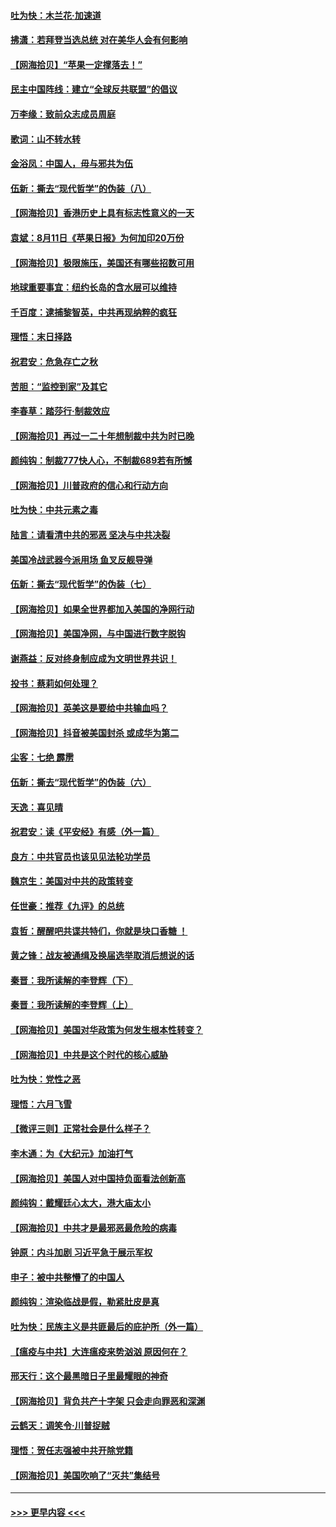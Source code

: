 #### [吐为快：木兰花‧加速道](../pages/nsc993/n12327366.md?t=08131502) 
#### [拂潇：若拜登当选总统 对在美华人会有何影响](../pages/nsc993/n12295996.md?t=08131502) 
#### [【网海拾贝】“苹果一定撑落去！”](../pages/nsc993/n12326784.md?t=08131502) 
#### [民主中国阵线：建立“全球反共联盟”的倡议](../pages/nsc993/n12324177.md?t=08131502) 
#### [万李缘：致前众志成员周庭](../pages/nsc993/n12324635.md?t=08131502) 
#### [歌词：山不转水转](../pages/nsc993/n12324599.md?t=08131502) 
#### [金浴凤：中国人，毋与邪共为伍](../pages/nsc993/n12324257.md?t=08131502) 
#### [伍新：撕去“现代哲学”的伪装（八）](../pages/nsc993/n12324188.md?t=08131502) 
#### [【网海拾贝】香港历史上具有标志性意义的一天](../pages/nsc993/n12324021.md?t=08131502) 
#### [袁斌：8月11日《苹果日报》为何加印20万份](../pages/nsc993/n12323955.md?t=08131502) 
#### [【网海拾贝】极限施压，美国还有哪些招数可用](../pages/nsc993/n12322512.md?t=08131502) 
#### [地球重要事宜：纽约长岛的含水层可以维持](../pages/nsc993/n12321844.md?t=08131502) 
#### [千百度：逮捕黎智英，中共再现纳粹的疯狂](../pages/nsc993/n12321777.md?t=08131502) 
#### [理悟：末日择路](../pages/nsc993/n12320812.md?t=08131502) 
#### [祝君安：危急存亡之秋](../pages/nsc993/n12320795.md?t=08131502) 
#### [苦胆：“监控到家”及其它](../pages/nsc993/n12320751.md?t=08131502) 
#### [李春草：踏莎行·制裁效应](../pages/nsc993/n12318290.md?t=08131502) 
#### [【网海拾贝】再过一二十年想制裁中共为时已晚](../pages/nsc993/n12318195.md?t=08131502) 
#### [颜纯钩：制裁777快人心，不制裁689若有所憾](../pages/nsc993/n12316912.md?t=08131502) 
#### [【网海拾贝】川普政府的信心和行动方向](../pages/nsc993/n12316673.md?t=08131502) 
#### [吐为快：中共元素之毒](../pages/nsc993/n12316547.md?t=08131502) 
#### [陆言：请看清中共的邪恶 坚决与中共决裂](../pages/nsc993/n12315784.md?t=08131502) 
#### [美国冷战武器今派用场 鱼叉反舰导弹](../pages/nsc993/n12316258.md?t=08131502) 
#### [伍新：撕去“现代哲学”的伪装（七）](../pages/nsc993/n12315846.md?t=08131502) 
#### [【网海拾贝】如果全世界都加入美国的净网行动](../pages/nsc993/n12315588.md?t=08131502) 
#### [【网海拾贝】美国净网，与中国进行数字脱钩](../pages/nsc993/n12312813.md?t=08131502) 
#### [谢燕益：反对终身制应成为文明世界共识！](../pages/nsc993/n12310465.md?t=08131502) 
#### [投书：蔡莉如何处理？](../pages/nsc993/n12310224.md?t=08131502) 
#### [【网海拾贝】英美这是要给中共输血吗？](../pages/nsc993/n12307646.md?t=08131502) 
#### [【网海拾贝】抖音被美国封杀 或成华为第二](../pages/nsc993/n12305277.md?t=08131502) 
#### [尘客：七绝 霹雳](../pages/nsc993/n12304053.md?t=08131502) 
#### [伍新：撕去“现代哲学”的伪装（六）](../pages/nsc993/n12303243.md?t=08131502) 
#### [天逸：喜见晴](../pages/nsc993/n12303226.md?t=08131502) 
#### [祝君安：读《平安经》有感（外一篇）](../pages/nsc993/n12303170.md?t=08131502) 
#### [良方：中共官员也该见见法轮功学员](../pages/nsc993/n12302985.md?t=08131502) 
#### [魏京生：美国对中共的政策转变](../pages/nsc993/n12302929.md?t=08131502) 
#### [任世豪：推荐《九评》的总统](../pages/nsc993/n12302838.md?t=08131502) 
#### [袁哲：醒醒吧共谍共特们，你就是块口香糖 ！](../pages/nsc993/n12302678.md?t=08131502) 
#### [黄之锋：战友被通缉及换届选举取消后想说的话](../pages/nsc993/n12302681.md?t=08131502) 
#### [秦晋：我所读解的李登辉（下）](../pages/nsc993/n12302171.md?t=08131502) 
#### [秦晋：我所读解的李登辉（上）](../pages/nsc993/n12301979.md?t=08131502) 
#### [【网海拾贝】美国对华政策为何发生根本性转变？](../pages/nsc993/n12302091.md?t=08131502) 
#### [【网海拾贝】中共是这个时代的核心威胁](../pages/nsc993/n12300541.md?t=08131502) 
#### [吐为快：党性之恶](../pages/nsc993/n12300263.md?t=08131502) 
#### [理悟：六月飞雪](../pages/nsc993/n12300243.md?t=08131502) 
#### [【微评三则】正常社会是什么样子？](../pages/nsc993/n12300228.md?t=08131502) 
#### [李木通：为《大纪元》加油打气](../pages/nsc993/n12280363.md?t=08131502) 
#### [【网海拾贝】美国人对中国持负面看法创新高](../pages/nsc993/n12298720.md?t=08131502) 
#### [颜纯钩：戴耀廷心太大，港大庙太小](../pages/nsc993/n12297682.md?t=08131502) 
#### [【网海拾贝】中共才是最邪恶最危险的病毒](../pages/nsc993/n12296470.md?t=08131502) 
#### [钟原：内斗加剧 习近平急于展示军权](../pages/nsc993/n12292544.md?t=08131502) 
#### [申子：被中共整懵了的中国人](../pages/nsc993/n12291389.md?t=08131502) 
#### [颜纯钩：渲染临战是假，勒紧肚皮是真](../pages/nsc993/n12290945.md?t=08131502) 
#### [吐为快：民族主义是共匪最后的庇护所（外一篇）](../pages/nsc993/n12290887.md?t=08131502) 
#### [【瘟疫与中共】大连瘟疫来势汹汹 原因何在？](../pages/nsc993/n12287474.md?t=08131502) 
#### [邢天行：这个最黑暗日子里最耀眼的神奇](../pages/nsc993/n12289882.md?t=08131502) 
#### [【网海拾贝】背负共产十字架 只会走向罪恶和深渊](../pages/nsc993/n12288290.md?t=08131502) 
#### [云鹤天：调笑令·川普捉贼](../pages/nsc993/n12285672.md?t=08131502) 
#### [理悟：贺任志强被中共开除党籍](../pages/nsc993/n12285597.md?t=08131502) 
#### [【网海拾贝】美国吹响了“灭共”集结号](../pages/nsc993/n12284522.md?t=08131502) 

----
#### [ >>> 更早内容 <<< ](../indexes/nsc993-earlier.md)
